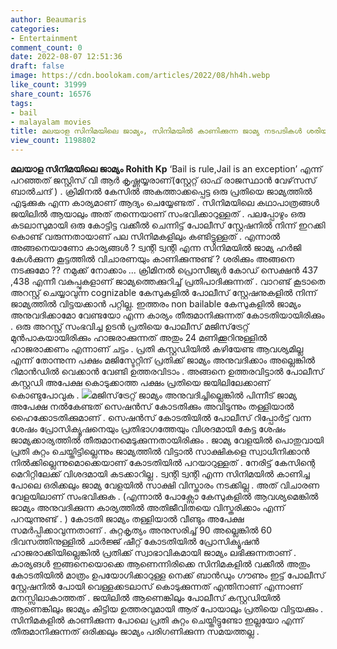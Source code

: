 ```yaml
---
author: Beaumaris
categories:
- Entertainment
comment_count: 0
date: 2022-08-07 12:51:36
draft: false
image: https://cdn.boolokam.com/articles/2022/08/hh4h.webp
like_count: 31999
share_count: 16576
tags:
- bail
- malayalam movies
title: മലയാള സിനിമയിലെ ജാമ്യം, സിനിമയിൽ കാണിക്കുന്ന ജാമ്യ നടപടികൾ ശരിയാണോ ?
view_count: 1198802
---
```


**മലയാള സിനിമയിലെ ജാമ്യം** **Rohith Kp** ‘Bail is rule,Jail is an exception’ എന്ന് പറഞ്ഞത് ജസ്റ്റിസ് വി ആർ കൃഷ്ണയ്യരാണ്(സ്റ്റേറ്റ് ഓഫ് രാജസ്ഥാൻ വേഴ്‌സസ് ബാൽചന്ദ് ) . ക്രിമിനൽ കേസിൽ അകത്താക്കപ്പെട്ട ഒരു പ്രതിയെ ജാമ്യത്തിൽ എടുക്കുക എന്ന കാര്യമാണ് ആദ്യം ചെയ്യേണ്ടത് . സിനിമയിലെ കഥാപാത്രങ്ങൾ ജയിലിൽ ആയാലും അത് തന്നെയാണ് സംഭവിക്കാറുള്ളത് . പലപ്പോഴും ഒരു കടലാസുമായി ഒരു കോട്ടിട്ട വക്കീൽ ചെന്നിട്ട് പോലീസ് സ്റ്റേഷനിൽ നിന്ന് ഇറക്കി കൊണ്ട് വരുന്നതായാണ് പല സിനിമകളിലും കണ്ടിട്ടുള്ളത് . എന്നാൽ അങ്ങനെയാണോ കാര്യങ്ങൾ ? ട്വന്റി ട്വന്റി എന്ന സിനിമയിൽ ജാമ്യ ഹർജി കേൾക്കുന്ന കൂട്ടത്തിൽ വിചാരണയും കാണിക്കുന്നുണ്ട് ? ശരിക്കും അങ്ങനെ നടക്കുമോ ?? നമുക്ക് നോക്കാം ... ക്രിമിനൽ പ്രൊസീജ്യർ കോഡ് സെക്ഷൻ 437 ,438 എന്നീ വകുപ്പുകളാണ് ജാമ്യത്തെക്കുറിച്ച് പ്രതിപാദിക്കുന്നത് . വാറണ്ട് കൂടാതെ അറസ്റ്റ് ചെയ്യാവുന്ന cognizable കേസുകളിൽ പോലീസ് സ്റ്റേഷനുകളിൽ നിന്ന് ജാമ്യത്തിൽ വിട്ടയക്കാൻ പറ്റില്ല. ഇത്തരം non bailable കേസുകളിൽ ജാമ്യം അനുവദിക്കാമോ വേണ്ടയോ എന്ന കാര്യം തീരുമാനിക്കുന്നത് കോടതിയായിരിക്കും . ഒരു അറസ്റ്റ് സംഭവിച്ച ഉടൻ പ്രതിയെ പോലീസ് മജിസ്‌ട്രേറ്റ് മുൻപാകയായിരിക്കും ഹാജരാക്കുന്നത് അതും 24 മണിക്കൂറിനുള്ളിൽ ഹാജരാക്കണം എന്നാണ് ചട്ടം . പ്രതി കസ്റ്റഡിയിൽ കഴിയേണ്ട ആവശ്യമില്ല എന്ന് തോന്നുന്ന പക്ഷം മജിസ്ടേറ്റിന് പ്രതിക്ക് ജാമ്യം അനുവദിക്കാം അല്ലെങ്കിൽ റിമാൻഡിൽ വെക്കാൻ വേണ്ടി ഉത്തരവിടാം . അങ്ങനെ ഉത്തരവിട്ടാൽ പോലീസ് കസ്റ്റഡി അപേക്ഷ കൊടുക്കാത്ത പക്ഷം പ്രതിയെ ജയിലിലേക്കാണ് കൊണ്ടുപോവുക . ![](https://cdn.boolokam.com/articles/2022/08/hh4h.webp)മജിസ്‌ട്രേറ്റ് ജാമ്യം അനുവദിച്ചില്ലെങ്കിൽ പിന്നീട് ജാമ്യ അപേക്ഷ നൽകേണ്ടത് സെഷൻസ് കോടതിക്കും അവിടുന്നും തള്ളിയാൽ ഹൈക്കോടതിക്കുമാണ് . സെഷൻസ് കോടതിയിൽ പോലീസ് റിപ്പോർട്ട് വന്ന ശേഷം പ്രോസിക്യൂഷനെയും പ്രതിഭാഗത്തേയും വിശദമായി കേട്ട ശേഷം ജാമ്യക്കാര്യത്തിൽ തീരുമാനമെടുക്കുന്നതായിരിക്കും . ജാമ്യ വേളയിൽ പൊതുവായി പ്രതി കുറ്റം ചെയ്തിട്ടില്ലെന്നും ജാമ്യത്തിൽ വിട്ടാൽ സാക്ഷികളെ സ്വാധീനിക്കാൻ നിൽക്കില്ലെന്നുമൊക്കെയാണ് കോടതിയിൽ പറയാറുള്ളത് . നേരിട്ട് കേസിന്റെ മെറിറ്റിലേക്ക് വിശദമായി കടക്കാറില്ല . ട്വന്റി ട്വന്റി എന്ന സിനിമയിൽ കാണിച്ച പോലെ ഒരിക്കലും ജാമ്യ വേളയിൽ സാക്ഷി വിസ്താരം നടക്കില്ല . അത് വിചാരണ വേളയിലാണ് സംഭവിക്കുക . (എന്നാൽ പോക്സോ കേസുകളിൽ ആവശ്യമെങ്കിൽ ജാമ്യം അനുവദിക്കുന്ന കാര്യത്തിൽ അതിജീവിതയെ വിസ്തരിക്കാം എന്ന് പറയുന്നുണ്ട് . ) കോടതി ജാമ്യം തള്ളിയാൽ വീണ്ടും അപേക്ഷ സമർപ്പിക്കാവുന്നതാണ് . കുറ്റകൃത്യം അനുസരിച്ച് 90 അല്ലെങ്കിൽ 60 ദിവസത്തിനുള്ളിൽ ചാർജ്ജ് ഷീറ്റ് കോടതിയിൽ പ്രോസിക്യൂഷൻ ഹാജരാക്കിയില്ലെങ്കിൽ പ്രതിക്ക് സ്വാഭാവികമായി ജാമ്യം ലഭിക്കുന്നതാണ് . കാര്യങൾ ഇങ്ങനെയൊക്കെ ആണെന്നിരിക്കെ സിനിമകളിൽ വക്കീൽ അതും കോടതിയിൽ മാത്രം ഉപയോഗിക്കാറുള്ള നെക്ക് ബാൻഡും ഗൗണും ഇട്ട് പോലീസ് സ്റ്റേഷനിൽ പോയി വെള്ളക്കടലാസ് കൊടുക്കുന്നത് എന്തിനാണ് എന്നാണ് മനസ്സിലാകാത്തത് . ജയിലിൽ ആണെങ്കിലും പോലീസ് കസ്റ്റഡിയിൽ ആണെങ്കിലും ജാമ്യം കിട്ടിയ ഉത്തരവുമായി ആര് പോയാലും പ്രതിയെ വിട്ടയക്കും . സിനിമകളിൽ കാണിക്കുന്ന പോലെ പ്രതി കുറ്റം ചെയ്തിട്ടുണ്ടോ ഇല്ലയോ എന്ന് തീരുമാനിക്കുന്നത് ഒരിക്കലും ജാമ്യം പരിഗണിക്കുന്ന സമയത്തല്ല .